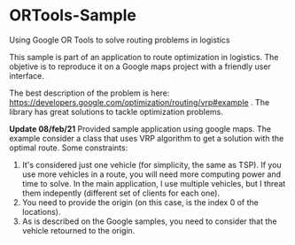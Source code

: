 # ORTools-Sample
Using Google OR Tools to solve routing problems in logistics


This sample is part of an application to route optimization in logistics. The objetive is to reproduce it on a Google maps project with a friendly user interface.

The best description of the problem is here: https://developers.google.com/optimization/routing/vrp#example . The library has great solutions to tackle optimization problems.

<b>Update 08/feb/21</b>
Provided sample application using google maps. The example consider a class that uses VRP algorithm to get a solution with the optimal route. Some constraints: 

1. It's considered just one vehicle (for simplicity, the same as TSP). If you use more vehicles in a route, you will need more computing power and time to solve. In the main application, I use multiple vehicles, but I threat them indepently (different set of clients for each one). 
2. You need to provide the origin (on this case, is the index 0 of the locations). 
3. As is described on the Google samples, you need to consider that the vehicle retourned to the origin.


